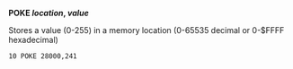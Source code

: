 **POKE *location*, *value***

Stores a value (0-255) in a memory location (0-65535 decimal or 0-$FFFF hexadecimal)

```ecb2
10 POKE 28000,241
```
